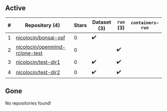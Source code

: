 ## Active
| # | Repository (4) | Stars | Dataset (3) | `run` (3) | `containers-run` |
| --- | --- | --- | --- | --- | --- |
| 1 | [nicolocin/bonsai-osf](https://github.com/nicolocin/bonsai-osf) | 0 | :heavy_check_mark: |  |  |
| 2 | [nicolocin/openmind-rclone-test](https://github.com/nicolocin/openmind-rclone-test) | 0 |  | :heavy_check_mark: |  |
| 3 | [nicolocin/test-dir1](https://github.com/nicolocin/test-dir1) | 0 | :heavy_check_mark: | :heavy_check_mark: |  |
| 4 | [nicolocin/test-dir2](https://github.com/nicolocin/test-dir2) | 0 | :heavy_check_mark: | :heavy_check_mark: |  |

## Gone
No repositories found!
